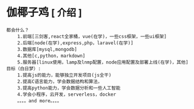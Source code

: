# 伽椰子鸡<span style='font-size:25px'> [ 介绍 ] </span>
    都会什么？
        1.前端[三剑客,react全家桶，vue(在学)，一些css框架，一些ui框架]
        2.后端[node(在学),express,php，laravel(在学)]
        3.数据库[mysql,mongodb]
        4.其他[c,python，markdown]
        5.服务器[linux使用，lamp及lnmp配置，node应用配置及部署上线(在学)，其他]
    目标（白日梦）:
        1.提高js的能力，能够独立开发项目(js全干)
        2.提高C语言能力，学会数据结构和算法，
        3.提高python能力，学会数据分析和一些人工智能
        4.学会小程序，云开发，serverless，docker
        。。。。and more。。。。
